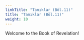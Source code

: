 ```yaml
---
linkTitle: "Tanıklar (Böl.11)"
title: "Tanıklar (Böl.11)"
weight: 10
---
```


Welcome to the Book of Revelation!

<!--more-->
